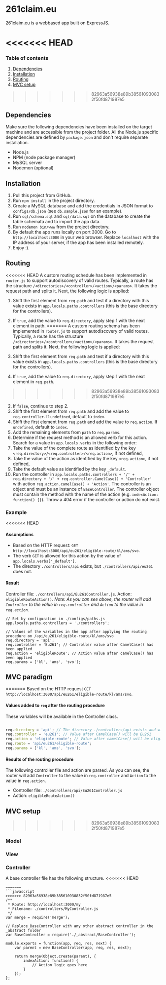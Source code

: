 # 261claim.eu
261claim.eu is a webbased app built on ExpressJS.

<<<<<<< HEAD
=======
### Table of contents
1. [Dependencies](#dependencies)
2. [Installation](#installation)
3. [Routing](#routing)
4. [MVC setup](#mvc-setup)

>>>>>>> 82963a56938e89b385610930832f50fd871987e5
## Dependencies
Make sure the following dependencies have been installed on the target machine and are accessible from the project folder. All the Node.js specific dependencies are defined by `package.json` and don't require separate installation.

* Node.js
* NPM (node package manager)
* MySQL server
* Nodemon (optional)

## Installation

1. Pull this project from GitHub.
2. Run `npm install` in the project directory.
3. Create a MySQL database and add the credentials in JSON format to `configs/db.json` (see `db.sample.json` for an example).
4. Run `sql/schema.sql` and `sql/data.sql` on the database to create the table schemata and to import the app data.
5. Run `nodemon bin/www` from the project directory.
6. By default the app runs locally on port 3000. Go to `http://localhost:3000` in your web browser. Replace `localhost` with the IP address of your server, if the app has been installed remotely.
7. Enjoy :).
 
## Routing
<<<<<<< HEAD
A custom routing schedule has been implemented in `router.js` to support autodiscovery of valid routes. Typically, a route has the structure `/<directories>/<controller>/<action>/<params>`. It takes the request path and splits it. Next, the following logic is applied:

1. Shift the first element from `req.path` and test if a directory with this value exists in `app.locals.paths.controllers` (this is the base directory for the controllers).
  1. If `true`, add the value to `req.directory`, apply step 1 with the next element in path.
=======
A custom routing schema has been implemented in `router.js` to support autodiscovery of valid routes. Typically, a route has the structure `/<directories>/<controller>/<action>/<params>`. It takes the request path and splits it. Next, the following logic is applied:

1. Shift the first element from `req.path` and test if a directory with this value exists in `app.locals.paths.controllers` (this is the base directory for the controllers).
  1. If `true`, add the value to `req.directory`, apply step 1 with the next element in `req.path`.
>>>>>>> 82963a56938e89b385610930832f50fd871987e5
  2. If `false`, continue to step 2.
2. Shift the first element from `req.path` and add the value to `req.controller`. If `undefined`, default to `index`.
3. Shift the first element from `req.path` and add the value to `req.action`. If `undefined`, default to `index`.
4. Add the remaining elements from `path` to `req.params`.
5. Determine if the request method is an allowed verb for this action. Search for a value in `app.locals.verbs` in the following order:
  1. Take the value of the complete route as identified by the key `<req.directory>/<req.controller>/<req.action>`, if not defined,
  2. Take the value of the action as identified by the key `<req.action>`, if not defined,
  3. Take the default value as identified by the key `_default`.
6. Run the controller in `app.locals.paths.controllers + '/' + req.directory + '/' + req.controller.CamelCase() + 'Controller'` with action `req.action.camelCase() + 'Action'`. The controller is an object and must be an instance of `BaseController`. The controller object must contain the method with the name of the action (e.g. `indexAction: function() {}`). Throw a 404 error if the controller or action do not exist.

### Example
<<<<<<< HEAD
#### Assumptions
- Based on the HTTP request: `GET http://localhost:3000/api/eu261/eligible-route/kl/ams/svo`.
- The verb `GET` is allowed for this action by the value of `app.locals.verbs['_default']`.
- The directory `./controllers/api` exists, but `./controllers/api/eu261` does not.



#### Result
Controller file: `./controllers/api/Eu261Controller.js`.
Action: `eligibleRouteAction()`.
*Note: As you can see above, the router will add `Controller` to the value in `req.controller` and `Action` to the value in `req.action`.*
```
// Set by configuration in ./configs/paths.js
app.locals.paths.controllers = './controllers';

// Values of the variables in the app after applying the routing procedure on /api/eu261/eligible-route/kl/ams/svo
req.directory = 'api';
req.controller = 'Eu261'; // Controller value after CamelCase() has been applied
req.action = 'eligibleRoute'; // Action value after camelCase() has been applied
req.params = ['kl', 'ams', 'svo'];
```

## MVC paradigm
=======
Based on the HTTP request `GET http://localhost:3000/api/eu261/eligible-route/kl/ams/svo`.

#### Values added to `req` after the routing procedure
These variables will be available in the Controller class.
```javascript

req.directory = 'api'; // The directory ./controllers/api exists and will be used
req.controller = 'eu261'; // Value after CamelCase() will be Eu261
req.action = 'eligible-route'; // Value after camelCase() will be eligibleRoute
req.route = 'api/eu261/eligible-route';
req.params = ['kl', 'ams', 'svo'];
```

#### Results of the routing procedure
The following controller file and action are parsed. As you can see, the router will add `Controller` to the value in `req.controller` and `Action` to the value in `req.action`.
- Controller file: `./controllers/api/Eu261Controller.js`
- Action: `eligibleRouteAction()`

## MVC setup
>>>>>>> 82963a56938e89b385610930832f50fd871987e5
### Model

### View

### Controller
A base controller file has the following structure.
<<<<<<< HEAD
```
=======
```javascript
>>>>>>> 82963a56938e89b385610930832f50fd871987e5
/**
 * Route: http://localhost:3000/my
 * Filename: ./controllers/MyController.js
 */
var merge = require('merge');

// Replace BaseController with any other abstract controller in the _abstract folder
var BaseController = require('./_abstract/BaseController');

module.exports = function(app, req, res, next) {
    var parent = new BaseController(app, req, res, next);

    return merge(Object.create(parent), {
        indexAction: function() {
            // Action logic goes here
        }
    });
};
```

